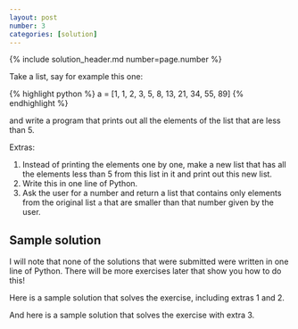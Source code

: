 ```yaml
---
layout: post
number: 3
categories: [solution]
---
```


{% include solution_header.md number=page.number %}

Take a list, say for example this one: 

{% highlight python %}
	a = [1, 1, 2, 3, 5, 8, 13, 21, 34, 55, 89]
{% endhighlight %}

and write a program that prints out all the elements of the list that are less than 5.

Extras: 

1. Instead of printing the elements one by one, make a new list that has all the elements less than 5 from this list in it and print out this new list.
2. Write this in one line of Python.
3. Ask the user for a number and return a list that contains only elements from the original list `a` that are smaller than that number given by the user. 

## Sample solution

I will note that none of the solutions that were submitted were written in one line of Python. There will be more exercises later that show you how to do this!

Here is a sample solution that solves the exercise, including extras 1 and 2. 

<script src="https://gist.github.com/anonymous/d0ed6bc6196c74cfbcf6.js"></script>

And here is a sample solution that solves the exercise with extra 3.

<script src="https://gist.github.com/Privishell/e244707f9a2ef6bff058.js"></script>
